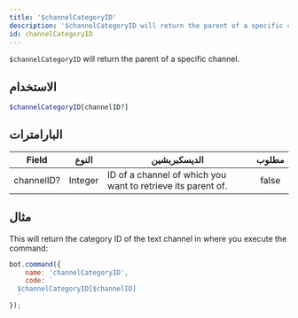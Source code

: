 ```yaml
---
title: '$channelCategoryID'
description: '$channelCategoryID will return the parent of a specific channel.'
id: channelCategoryID
---
```


`$channelCategoryID` will return the parent of a specific channel.

## الاستخدام

```php
$channelCategoryID[channelID?]
```

## البارامترات

| Field      | النوع   | الديسكبربشين                                                 | مطلوب |
| ---------- | ------- | ------------------------------------------------------------ |:-----:|
| channelID? | Integer | ID of a channel of which you want to retrieve its parent of. | false |

## مثال

This will return the category ID of the text channel in where you execute the command:

```javascript
bot.command({
    name: 'channelCategoryID',
    code: `
  $channelCategoryID[$channelID]
  `
});
```